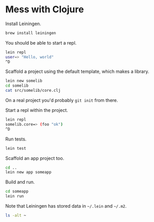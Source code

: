 # Mess with Clojure

Install Leiningen.

```bash
brew install leiningen
```

You should be able to start a repl.

```bash
lein repl
user=> "Hello, world"
^D
```

Scaffold a project using the default template, which makes a library.

```bash
lein new somelib
cd somelib
cat src/somelib/core.clj
```

On a real project you'd probably `git init` from there.

Start a repl within the project.

```bash
lein repl
somelib.core=> (foo "ok")
^D
```

Run tests.

```bash
lein test
```

Scaffold an app project too.

```bash
cd ..
lein new app someapp
```

Build and run.

```bash
cd someapp
lein run
```

Note that Leiningen has stored data in `~/.lein` and `~/.m2`.

```bash
ls -alt ~
```
